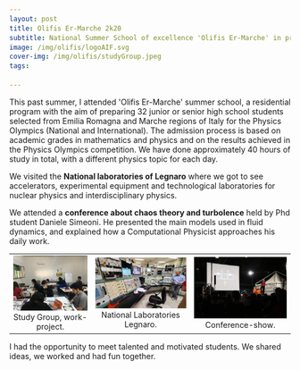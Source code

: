 ```yaml
---
layout: post
title: Olifis Er-Marche 2k20
subtitle: National Summer School of excellence 'Olifis Er-Marche' in preparation for the International Physics Olympiads competition
image: /img/olifis/logoAIF.svg
cover-img: /img/olifis/studyGroup.jpeg
tags:

---
```

 
This past summer, I attended 'Olifis Er-Marche' summer school, a residential program with the aim of preparing 32 junior or senior high school students selected from Emilia Romagna and Marche regions of Italy for the Physics Olympics (National and International). The admission process is based on academic grades in mathematics and physics and on the results achieved in the Physics Olympics competition. We have done approximately 40 hours of study in total, with a different physics topic for each day. 

We visited the **National laboratories of Legnaro** where we got to see accelerators, experimental equipment and technological laboratories for nuclear physics and interdisciplinary physics.  

We attended a **conference about chaos theory and turbolence** held by Phd student Daniele Simeoni.
He presented the main models used in fluid dynamics, and explained how a Computational Physicist approaches his daily work. 

<table width="500" border="0" cellpadding="5">

<tr>

<td align="center" valign="center">
<img src="/img/olifis/studyGroup2.jpg" alt="description here"/>
<br />
Study Group, work-project.
</td>

<td align="center" valign="center">
<img src="/img/olifis/LegnaroLab.jpeg" alt="description here"/>
<br />
National Laboratories Legnaro.
</td>

<td align="center" valign="center">
<img src="/img/olifis/fisicaSognante.jpg" alt="fisica sognante"/>
<br />
Conference-show.
</td>

</tr>

</table>

I had the opportunity to meet talented and motivated students. We shared ideas, we worked and had fun together. 
